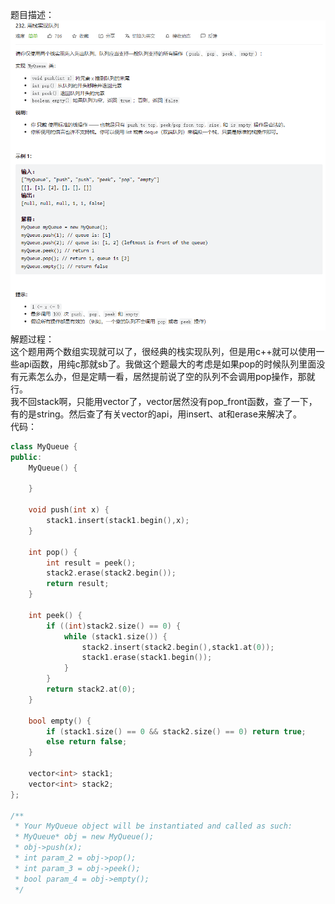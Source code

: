 题目描述：  
![image](/basicaldatastructure/stack/image/image3.png)  
解题过程：  
这个题用两个数组实现就可以了，很经典的栈实现队列，但是用c++就可以使用一些api函数，用纯c那就sb了。我做这个题最大的考虑是如果pop的时候队列里面没有元素怎么办，但是定睛一看，居然提前说了空的队列不会调用pop操作，那就行。  
我不回stack啊，只能用vector了，vector居然没有pop_front函数，查了一下，有的是string。然后查了有关vector的api，用insert、at和erase来解决了。  
代码：  
```cpp
class MyQueue {
public:
    MyQueue() {

    }
    
    void push(int x) {
        stack1.insert(stack1.begin(),x);
    }
    
    int pop() {
        int result = peek();
        stack2.erase(stack2.begin());
        return result;
    }
    
    int peek() {
        if ((int)stack2.size() == 0) {
            while (stack1.size()) {
                stack2.insert(stack2.begin(),stack1.at(0));
                stack1.erase(stack1.begin());
            }
        }
        return stack2.at(0);
    }
    
    bool empty() {
        if (stack1.size() == 0 && stack2.size() == 0) return true;
        else return false;
    }

    vector<int> stack1;
    vector<int> stack2;
};

/**
 * Your MyQueue object will be instantiated and called as such:
 * MyQueue* obj = new MyQueue();
 * obj->push(x);
 * int param_2 = obj->pop();
 * int param_3 = obj->peek();
 * bool param_4 = obj->empty();
 */
```